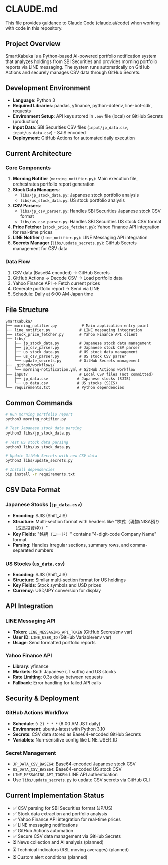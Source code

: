 # CLAUDE.md

This file provides guidance to Claude Code (claude.ai/code) when working with code in this repository.

## Project Overview

SmartKabuka is a Python-based AI-powered portfolio notification system that analyzes holdings from SBI Securities and provides morning portfolio reports via LINE messaging. The system runs automatically on GitHub Actions and securely manages CSV data through GitHub Secrets.

## Development Environment

- **Language**: Python 3
- **Required Libraries**: pandas, yfinance, python-dotenv, line-bot-sdk, requests
- **Environment Setup**: API keys stored in `.env` file (local) or GitHub Secrets (production)
- **Input Data**: SBI Securities CSV files (`input/jp_data.csv`, `input/us_data.csv`) - SJIS encoded
- **Deployment**: GitHub Actions for automated daily execution

## Current Architecture

### Core Components
1. **Morning Notifier** (`morning_notifier.py`): Main execution file, orchestrates portfolio report generation
2. **Stock Data Managers**: 
   - `libs/jp_stock_data.py`: Japanese stock portfolio analysis
   - `libs/us_stock_data.py`: US stock portfolio analysis
3. **CSV Parsers**:
   - `libs/jp_csv_parser.py`: Handles SBI Securities Japanese stock CSV format
   - `libs/us_csv_parser.py`: Handles SBI Securities US stock CSV format
4. **Price Fetcher** (`stock_price_fetcher.py`): Yahoo Finance API integration for real-time prices
5. **LINE Notifier** (`line_notifier.py`): LINE Messaging API integration
6. **Secrets Manager** (`libs/update_secrets.py`): GitHub Secrets management for CSV data

### Data Flow
1. CSV data (Base64 encoded) → GitHub Secrets
2. GitHub Actions → Decode CSV → Load portfolio data
3. Yahoo Finance API → Fetch current prices
4. Generate portfolio report → Send via LINE
5. Schedule: Daily at 6:00 AM Japan time

## File Structure

```
SmartKabuka/
├── morning_notifier.py           # Main application entry point
├── line_notifier.py             # LINE messaging integration
├── stock_price_fetcher.py       # Yahoo Finance API client
├── libs/
│   ├── jp_stock_data.py         # Japanese stock data management
│   ├── jp_csv_parser.py         # Japanese stock CSV parser
│   ├── us_stock_data.py         # US stock data management
│   ├── us_csv_parser.py         # US stock CSV parser
│   └── update_secrets.py        # GitHub Secrets management
├── .github/workflows/
│   └── morning-notification.yml # GitHub Actions workflow
├── input/                       # Local CSV files (not committed)
│   ├── jp_data.csv             # Japanese stocks (SJIS)
│   └── us_data.csv             # US stocks (SJIS)
└── requirements.txt            # Python dependencies
```

## Common Commands

```bash
# Run morning portfolio report
python3 morning_notifier.py

# Test Japanese stock data parsing
python3 libs/jp_stock_data.py

# Test US stock data parsing  
python3 libs/us_stock_data.py

# Update GitHub Secrets with new CSV data
python3 libs/update_secrets.py

# Install dependencies
pip install -r requirements.txt
```

## CSV Data Format

### Japanese Stocks (`jp_data.csv`)
- **Encoding**: SJIS (Shift_JIS)
- **Structure**: Multi-section format with headers like "株式（現物/NISA預り（成長投資枠））"
- **Key Fields**: "銘柄（コード）" contains "4-digit-code Company Name" format
- **Parsing**: Handles irregular sections, summary rows, and comma-separated numbers

### US Stocks (`us_data.csv`)
- **Encoding**: SJIS (Shift_JIS)  
- **Structure**: Similar multi-section format for US holdings
- **Key Fields**: Stock symbols and USD prices
- **Currency**: USD/JPY conversion for display

## API Integration

### LINE Messaging API
- **Token**: `LINE_MESSAGING_API_TOKEN` (GitHub Secret/env var)
- **User ID**: `LINE_USER_ID` (GitHub Variable/env var)
- **Usage**: Send formatted portfolio reports

### Yahoo Finance API
- **Library**: yfinance
- **Markets**: Both Japanese (.T suffix) and US stocks
- **Rate Limiting**: 0.3s delay between requests
- **Fallback**: Error handling for failed API calls

## Security & Deployment

### GitHub Actions Workflow
- **Schedule**: `0 21 * * *` (6:00 AM JST daily)
- **Environment**: ubuntu-latest with Python 3.10
- **Secrets**: CSV data stored as Base64-encoded GitHub Secrets
- **Variables**: Non-sensitive config like LINE_USER_ID

### Secret Management
- `JP_DATA_CSV_BASE64`: Base64-encoded Japanese stock CSV
- `US_DATA_CSV_BASE64`: Base64-encoded US stock CSV
- `LINE_MESSAGING_API_TOKEN`: LINE API authentication
- Use `libs/update_secrets.py` to update CSV secrets via GitHub CLI

## Current Implementation Status

- ✅ CSV parsing for SBI Securities format (JP/US)
- ✅ Stock data extraction and portfolio analysis  
- ✅ Yahoo Finance API integration for real-time prices
- ✅ LINE messaging notifications
- ✅ GitHub Actions automation
- ✅ Secure CSV data management via GitHub Secrets
- ⏳ News collection and AI analysis (planned)
- ⏳ Technical indicators (RSI, moving averages) (planned)
- ⏳ Custom alert conditions (planned)